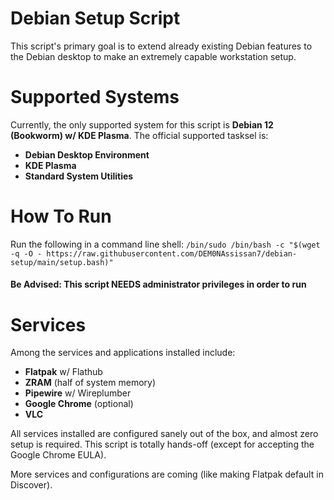# Debian Setup Script
This script's primary goal is to extend already existing Debian features to the Debian desktop to make an extremely capable workstation setup.

# Supported Systems
Currently, the only supported system for this script is **Debian 12 (Bookworm) w/ KDE Plasma**. The official supported tasksel is:


- **Debian Desktop Environment**
- **KDE Plasma**
- **Standard System Utilities**

# How To Run
Run the following in a command line shell:
`/bin/sudo /bin/bash -c "$(wget -q -O - https://raw.githubusercontent.com/DEM0NAssissan7/debian-setup/main/setup.bash)"`
#### Be Advised: This script NEEDS administrator privileges in order to run

# Services
Among the services and applications installed include:
- **Flatpak** w/ Flathub
- **ZRAM** (half of system memory)
- **Pipewire** w/ Wireplumber
- **Google Chrome** (optional)
- **VLC**

All services installed are configured sanely out of the box, and almost zero setup is required. This script is totally hands-off (except for accepting the Google Chrome EULA).

More services and configurations are coming (like making Flatpak default in Discover).
